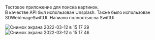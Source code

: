 Тестовое приложение для поиска картинок.  
В качестве API был использован Unsplash. 
Также было использован SDWebImageSwiftUI. 
Напиано полностью на SwiftUI. 



![Снимок экрана 2022-03-12 в 15 17 29](https://user-images.githubusercontent.com/88937180/158012101-74fcd04b-d656-4663-b93f-11a6ac09ff31.png)
![Снимок экрана 2022-03-12 в 15 17 46](https://user-images.githubusercontent.com/88937180/158012109-8efecdc1-d15a-4d00-b487-c29e35c810c1.png)

